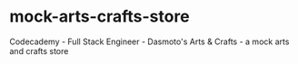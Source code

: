 # mock-arts-crafts-store
Codecademy - Full Stack Engineer - Dasmoto's Arts &amp; Crafts - a mock arts and crafts store
